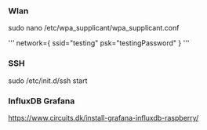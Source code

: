 ### Wlan
sudo nano /etc/wpa_supplicant/wpa_supplicant.conf

'''
network={
    ssid="testing"
    psk="testingPassword"
}
'''

### SSH
sudo /etc/init.d/ssh start

### InfluxDB Grafana
https://www.circuits.dk/install-grafana-influxdb-raspberry/
